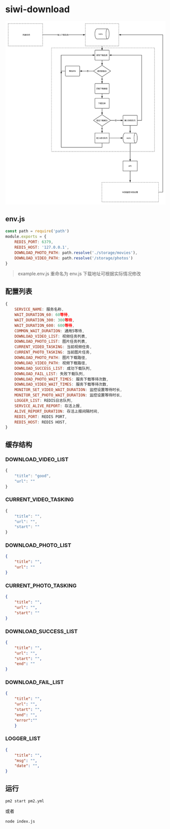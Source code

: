 # siwi-download

![image](https://github.com/siwilizhao/siwi-download/blob/master/storage/design/diagram.svg)

## env.js

```js
const path = require('path')
module.exports = {
    REDIS_PORT: 6379,
    REDIS_HOST: '127.0.0.1',
    DOWNLOAD_PHOTO_PATH: path.resolve('./storage/movies'),
    DOWNLOAD_VIDEO_PATH: path.resolve('/storage/photos')
}
```

> example.env.js 重命名为 env.js 下载地址可根据实际情况修改

## 配置列表

```js
{
    SERVICE_NAME: 服务名称,
    WAIT_DURATION_60: 60等待,
    WAIT_DURATION_300: 300等待,
    WAIT_DURATION_600: 600等待,
    COMMON_WAIT_DURATION: 通用5等待,
    DOWNLOAD_VIDEO_LIST: 视频任务列表,
    DOWNLOAD_PHOTO_LIST: 图片任务列表,
    CURRENT_VIDEO_TASKING: 当前视频任务,
    CURRENT_PHOTO_TASKING: 当前图片任务,
    DOWNLOAD_PHOTO_PATH: 图片下载路径,
    DOWNLOAD_VIDEO_PATH: 视频下载路径,
    DOWNLOAD_SUCCESS_LIST: 成功下载队列,
    DOWNLOAD_FAIL_LIST: 失败下载队列,
    DOWNLOAD_PHOTO_WAIT_TIMES: 服务下载等待次数,
    DOWNLOAD_VIDEO_WAIT_TIMES: 服务下载等待次数,
    MONITOR_SET_VIDEO_WAIT_DURATION: 监控设置等待时长,
    MONITOR_SET_PHOTO_WAIT_DURATION: 监控设置等待时长,
    LOGGER_LIST: REDIS日志队列,
    SERVICE_ALIVE_REPORT: 存活上报,
    ALIVE_REPORT_DURATION: 存活上报间隔时间,
    REDIS_PORT: REDIS PORT,
    REDIS_HOST: REDIS HOST,
}
```

## 缓存结构

### DOWNLOAD_VIDEO_LIST

```js
{
    "title": "good",
    "url": ""
}
```

### CURRENT_VIDEO_TASKING

```js
{
    "title": "",
    "url": "",
    "start": ""
}
```

### DOWNLOAD_PHOTO_LIST

```json
{
    "title": "",
    "url": ""
}
```

### CURRENT_PHOTO_TASKING

```json
{
    "title": "",
    "url": "",
    "start": ""
}
```

### DOWNLOAD_SUCCESS_LIST

```json
{
    "title": "",
    "url": "",
    "start": "",
    "end": ""
}
```

### DOWNLOAD_FAIL_LIST

```json
{
    "title": "",
    "url": "",
    "start": "",
    "end": "",
    "error":""
    }
```

### LOGGER_LIST

```json
{
    "title": "",
    "msg": "",
    "date": "",
}
```

## 运行

```shell
pm2 start pm2.yml
```

或者

```shell
node index.js
```
